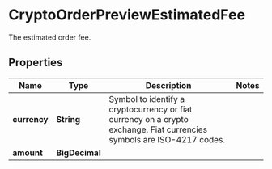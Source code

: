 

# CryptoOrderPreviewEstimatedFee

The estimated order fee.

## Properties

| Name | Type | Description | Notes |
|------------ | ------------- | ------------- | -------------|
|**currency** | **String** | Symbol to identify a cryptocurrency or fiat currency on a crypto exchange. Fiat currencies symbols are ISO-4217 codes. |  |
|**amount** | **BigDecimal** |  |  |



